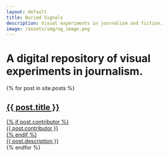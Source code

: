 ```yaml
---
layout: default
title: Buried Signals
description: Visual experiments in journalism and fiction.
image: /assets/img/og_image.png
---
```


<div>
   <h1>A digital repository of visual experiments in journalism.</h1>
   {% for post in site.posts %}
      <a href="{{ post.url }}" class="article">
         <img src="{{ post.image }}" alt="" />
         <div class="article-details">
               <h2>{{ post.title }}</h2>
            {% if post.contributor %}
            <div class="article-contributors"> {{ post.contributor }} </div>
            {% endif %}
            <div class="article-description"> {{ post.description }}</div>
         </div>
      </a>
   {% endfor %}
</div>



